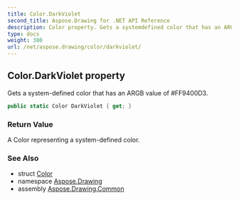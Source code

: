 ```yaml
---
title: Color.DarkViolet
second_title: Aspose.Drawing for .NET API Reference
description: Color property. Gets a systemdefined color that has an ARGB value of FF9400D3
type: docs
weight: 380
url: /net/aspose.drawing/color/darkviolet/
---
```

## Color.DarkViolet property

Gets a system-defined color that has an ARGB value of #FF9400D3.

```csharp
public static Color DarkViolet { get; }
```

### Return Value

A Color representing a system-defined color.

### See Also

* struct [Color](../)
* namespace [Aspose.Drawing](../../color/)
* assembly [Aspose.Drawing.Common](../../../)


